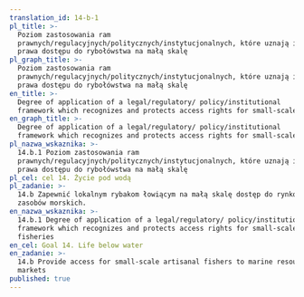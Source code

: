 ```yaml
---
translation_id: 14-b-1
pl_title: >-
  Poziom zastosowania ram
  prawnych/regulacyjnych/politycznych/instytucjonalnych, które uznają i chronią
  prawa dostępu do rybołówstwa na małą skalę
pl_graph_title: >-
  Poziom zastosowania ram
  prawnych/regulacyjnych/politycznych/instytucjonalnych, które uznają i chronią
  prawa dostępu do rybołówstwa na małą skalę
en_title: >-
  Degree of application of a legal/regulatory/ policy/institutional
  framework which recognizes and protects access rights for small-scale
en_graph_title: >-
  Degree of application of a legal/regulatory/ policy/institutional
  framework which recognizes and protects access rights for small-scale
pl_nazwa_wskaznika: >-
  14.b.1 Poziom zastosowania ram
  prawnych/regulacyjnych/politycznych/instytucjonalnych, które uznają i chronią
  prawa dostępu do rybołówstwa na małą skalę
pl_cel: cel 14. Życie pod wodą
pl_zadanie: >-
  14.b Zapewnić lokalnym rybakom łowiącym na małą skalę dostęp do rynków i
  zasobów morskich.
en_nazwa_wskaznika: >-
  14.b.1 Degree of application of a legal/regulatory/ policy/institutional
  framework which recognizes and protects access rights for small-scale
  fisheries
en_cel: Goal 14. Life below water
en_zadanie: >-
  14.b Provide access for small-scale artisanal fishers to marine resources and
  markets
published: true
---
```

